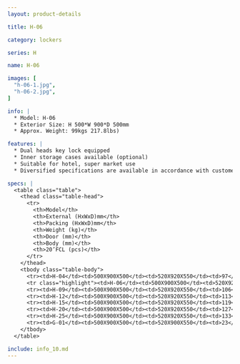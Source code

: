 ```yaml
---
layout: product-details

title: H-06

category: lockers

series: H

name: H-06

images: [
  "h-06-1.jpg",
  "h-06-2.jpg",
]

info: |
  * Model: H-06
  * Exterior Size: H 500*W 900*D 500mm
  * Approx. Weight: 99kgs 217.8lbs)

features: |
  * Dual heads key lock equipped
  * Inner storage cases available (optional)
  * Suitable for hotel, super market use
  * Diversified specifications are available in accordance with customer's requirements

specs: |
  <table class="table">
    <thead class="table-head">
      <tr>
        <th>Model</th>
        <th>External (HxWxD)mm</th>
        <th>Packing (HxWxD)mm</th>
        <th>Weight (kg)</th>
        <th>Door (mm)</th>
        <th>Body (mm)</th>
        <th>20’FCL (pcs)</th>
      </tr>
    </thead>
    <tbody class="table-body">
      <tr><td>H-04</td><td>500X900X500</td><td>520X920X550</td><td>97</td><td>10</td><td>3</td><td>115</td></tr>
      <tr class="highlight"><td>H-06</td><td>500X900X500</td><td>520X920X550</td><td>99</td><td>10</td><td>3</td><td>115</td></tr>
      <tr><td>H-09</td><td>500X900X500</td><td>520X920X550</td><td>106</td><td>10</td><td>3</td><td>115</td></tr>
      <tr><td>H-12</td><td>500X900X500</td><td>520X920X550</td><td>113</td><td>10</td><td>3</td><td>115</td></tr>
      <tr><td>H-15</td><td>500X900X500</td><td>520X920X550</td><td>119</td><td>10</td><td>3</td><td>115</td></tr>
      <tr><td>H-20</td><td>500X900X500</td><td>520X920X550</td><td>127</td><td>10</td><td>3</td><td>115</td></tr>
      <tr><td>H-25</td><td>500X900X500</td><td>520X920X550</td><td>133</td><td>10</td><td>3</td><td>115</td></tr>
      <tr><td>G-01</td><td>500X900X500</td><td>520X900X550</td><td>23</td><td>10</td><td>3</td><td>115</td></tr>
    </tbody>
  </table>

include: info_10.md
---
```

